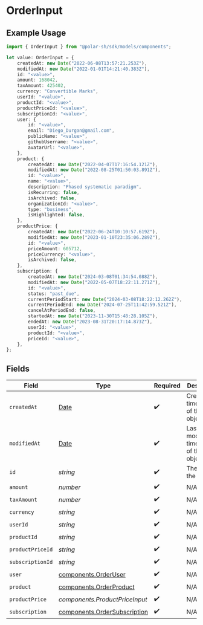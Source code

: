 # OrderInput

## Example Usage

```typescript
import { OrderInput } from "@polar-sh/sdk/models/components";

let value: OrderInput = {
    createdAt: new Date("2022-06-08T13:57:21.253Z"),
    modifiedAt: new Date("2022-01-01T14:21:40.383Z"),
    id: "<value>",
    amount: 168042,
    taxAmount: 425402,
    currency: "Convertible Marks",
    userId: "<value>",
    productId: "<value>",
    productPriceId: "<value>",
    subscriptionId: "<value>",
    user: {
        id: "<value>",
        email: "Diego_Durgan@gmail.com",
        publicName: "<value>",
        githubUsername: "<value>",
        avatarUrl: "<value>",
    },
    product: {
        createdAt: new Date("2022-04-07T17:16:54.121Z"),
        modifiedAt: new Date("2022-08-25T01:50:03.891Z"),
        id: "<value>",
        name: "<value>",
        description: "Phased systematic paradigm",
        isRecurring: false,
        isArchived: false,
        organizationId: "<value>",
        type: "business",
        isHighlighted: false,
    },
    productPrice: {
        createdAt: new Date("2022-06-24T10:10:57.619Z"),
        modifiedAt: new Date("2023-01-10T23:35:06.289Z"),
        id: "<value>",
        priceAmount: 605712,
        priceCurrency: "<value>",
        isArchived: false,
    },
    subscription: {
        createdAt: new Date("2024-03-08T01:34:54.088Z"),
        modifiedAt: new Date("2022-05-07T18:22:11.271Z"),
        id: "<value>",
        status: "past_due",
        currentPeriodStart: new Date("2024-03-08T18:22:12.262Z"),
        currentPeriodEnd: new Date("2024-07-25T11:42:59.521Z"),
        cancelAtPeriodEnd: false,
        startedAt: new Date("2023-11-30T15:48:28.105Z"),
        endedAt: new Date("2023-08-31T20:17:14.873Z"),
        userId: "<value>",
        productId: "<value>",
        priceId: "<value>",
    },
};
```

## Fields

| Field                                                                                         | Type                                                                                          | Required                                                                                      | Description                                                                                   |
| --------------------------------------------------------------------------------------------- | --------------------------------------------------------------------------------------------- | --------------------------------------------------------------------------------------------- | --------------------------------------------------------------------------------------------- |
| `createdAt`                                                                                   | [Date](https://developer.mozilla.org/en-US/docs/Web/JavaScript/Reference/Global_Objects/Date) | :heavy_check_mark:                                                                            | Creation timestamp of the object.                                                             |
| `modifiedAt`                                                                                  | [Date](https://developer.mozilla.org/en-US/docs/Web/JavaScript/Reference/Global_Objects/Date) | :heavy_check_mark:                                                                            | Last modification timestamp of the object.                                                    |
| `id`                                                                                          | *string*                                                                                      | :heavy_check_mark:                                                                            | The ID of the object.                                                                         |
| `amount`                                                                                      | *number*                                                                                      | :heavy_check_mark:                                                                            | N/A                                                                                           |
| `taxAmount`                                                                                   | *number*                                                                                      | :heavy_check_mark:                                                                            | N/A                                                                                           |
| `currency`                                                                                    | *string*                                                                                      | :heavy_check_mark:                                                                            | N/A                                                                                           |
| `userId`                                                                                      | *string*                                                                                      | :heavy_check_mark:                                                                            | N/A                                                                                           |
| `productId`                                                                                   | *string*                                                                                      | :heavy_check_mark:                                                                            | N/A                                                                                           |
| `productPriceId`                                                                              | *string*                                                                                      | :heavy_check_mark:                                                                            | N/A                                                                                           |
| `subscriptionId`                                                                              | *string*                                                                                      | :heavy_check_mark:                                                                            | N/A                                                                                           |
| `user`                                                                                        | [components.OrderUser](../../models/components/orderuser.md)                                  | :heavy_check_mark:                                                                            | N/A                                                                                           |
| `product`                                                                                     | [components.OrderProduct](../../models/components/orderproduct.md)                            | :heavy_check_mark:                                                                            | N/A                                                                                           |
| `productPrice`                                                                                | *components.ProductPriceInput*                                                                | :heavy_check_mark:                                                                            | N/A                                                                                           |
| `subscription`                                                                                | [components.OrderSubscription](../../models/components/ordersubscription.md)                  | :heavy_check_mark:                                                                            | N/A                                                                                           |